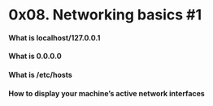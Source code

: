 # 0x08. Networking basics #1

#### What is localhost/127.0.0.1
#### What is 0.0.0.0
#### What is /etc/hosts
#### How to display your machine’s active network interfaces
